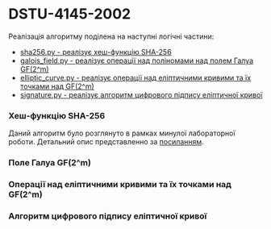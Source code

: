 # DSTU-4145-2002

Реалізація алгоритму поділена на наступні логічні частини:
* [sha256.py - реалізує хеш-функцію SHA-256](#sha256)
* [galois_field.py - реалізує операції над поліномами над полем Галуа GF(2^m)](#galois_field)
* [elliptic_curve.py - реалізує операції над еліптичними кривими та їх точками над GF(2^m)](#elliptic_curve)
* [signature.py - реалізує алгоритм цифрового підпису еліптичної кривої](#signature)


### <a name="sha256"></a> Хеш-функцію SHA-256

Даний алгоритм було розглянуто в рамках минулої лабораторної роботи. Детальний опис представленно за 
[посиланням](https://github.com/lipskydan/SHA-256). 


### <a name="galois_field"></a> Поле Галуа GF(2^m)
### <a name="elliptic_curve"></a> Операції над еліптичними кривими та їх точками над GF(2^m)
### <a name="signature"></a> Алгоритм цифрового підпису еліптичної кривої

